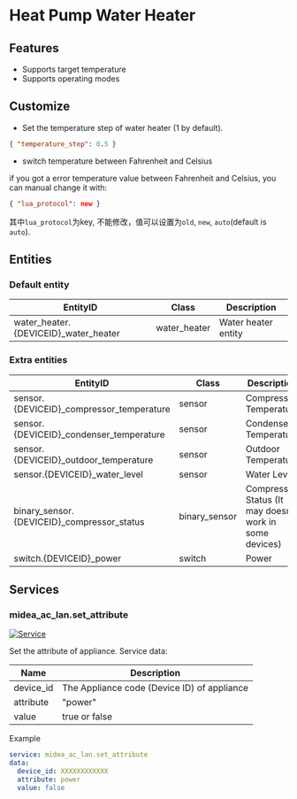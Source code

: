 # Heat Pump Water Heater

## Features

- Supports target temperature
- Supports operating modes

## Customize

- Set the temperature step of water heater (1 by default).

```json
{ "temperature_step": 0.5 }
```

- switch temperature between Fahrenheit and Celsius

if you got a error temperature value between Fahrenheit and Celsius, you can manual change it with:

```json
{ "lua_protocol": new }
```

其中`lua_protocol`为key, 不能修改，值可以设置为`old`, `new`, `auto`(default is `auto`).

## Entities

### Default entity

| EntityID                              | Class        | Description         |
| ------------------------------------- | ------------ | ------------------- |
| water_heater.{DEVICEID}\_water_heater | water_heater | Water heater entity |

### Extra entities

| EntityID                                    | Class         | Description                                             |
| ------------------------------------------- | ------------- | ------------------------------------------------------- |
| sensor.{DEVICEID}\_compressor_temperature   | sensor        | Compressor Temperature                                  |
| sensor.{DEVICEID}\_condenser_temperature    | sensor        | Condenser Temperature                                   |
| sensor.{DEVICEID}\_outdoor_temperature      | sensor        | Outdoor Temperature                                     |
| sensor.{DEVICEID}\_water_level              | sensor        | Water Level                                             |
| binary_sensor.{DEVICEID}\_compressor_status | binary_sensor | Compressor Status (It may doesn't work in some devices) |
| switch.{DEVICEID}\_power                    | switch        | Power                                                   |

## Services

### midea_ac_lan.set_attribute

[![Service](https://my.home-assistant.io/badges/developer_call_service.svg)](https://my.home-assistant.io/redirect/developer_call_service/?service=midea_ac_lan.set_attribute)

Set the attribute of appliance. Service data:

| Name      | Description                                 |
| --------- | ------------------------------------------- |
| device_id | The Appliance code (Device ID) of appliance |
| attribute | "power"                                     |
| value     | true or false                               |

Example

```yaml
service: midea_ac_lan.set_attribute
data:
  device_id: XXXXXXXXXXXX
  attribute: power
  value: false
```
